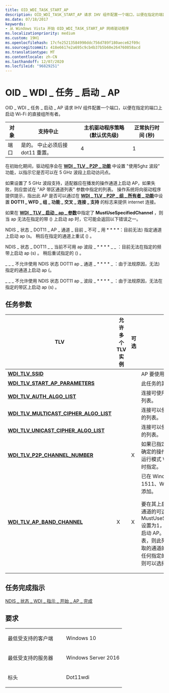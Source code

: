 ```yaml
---
title: OID_WDI_TASK_START_AP
description: OID_WDI_TASK_START_AP 请求 IHV 组件配置一个端口，以便在指定的端口上启动 Wi-Fi 的直接组所有者。
ms.date: 07/18/2017
keywords:
- 从 Windows Vista 开始 OID_WDI_TASK_START_AP 网络驱动程序
ms.localizationpriority: medium
ms.custom: 19H1
ms.openlocfilehash: 17cfe25213584990ddc756d789f180aece62f09c
ms.sourcegitcommit: 418e6617e2a695c9cb4b37b5b60e264760858acd
ms.translationtype: MT
ms.contentlocale: zh-CN
ms.lasthandoff: 12/07/2020
ms.locfileid: "96829251"
---
```

# <a name="oid_wdi_task_start_ap"></a>OID \_ WDI \_ 任务 \_ 启动 \_ AP


OID \_ WDI \_ 任务 \_ 启动 \_ AP 请求 IHV 组件配置一个端口，以便在指定的端口上启动 Wi-Fi 的直接组所有者。

| 对象 | 支持中止                                     | 主机驱动程序策略 (默认优先级)  | 正常执行时间 (秒)  |
|--------|---------------------------------------------------|---------------------------------------|---------------------------------|
| 端口   | 是的。 中止必须后接 dot11 重置。 | 4                                     | 1                               |

 

在初始化期间，驱动程序会在 [**WDI \_ TLV \_ P2P \_ 功能**](./wdi-tlv-p2p-capabilities.md) 中设置 "使用5ghz 波段" 功能，以指示它是否可以在 5 GHz 波段上启动访问点。

如果设置了 5 GHz 波段支持，适配器应在播发的操作通道上启动 AP，如果失败，则应尝试在 "AP 带区通道列表" 参数中指定的列表。 操作系统将向驱动程序提供提示，指出此 AP 是否可以通过在 [**WDI \_ TLV \_ P2P \_ 组 \_ 所有者 \_ 功能**](./wdi-tlv-p2p-group-owner-capability.md)中设置 **DOT11 \_ WFD \_ 组 \_ 功能 \_ 交叉 \_ 连接 \_ 支持** 的标志来提供 internet 连接。

如果在 [**WDI \_ TLV \_ 启动 \_ ap \_ 参数**](./wdi-tlv-start-ap-parameters.md)中指定了 **MustUseSpecifiedChannel** ，则当 ap 无法在指定的带 () 上启动 ap 时，它可能会返回以下错误之一。

NDIS \_ 状态 \_ DOT11 \_ AP \_ 通道 \_ 目前 \_ 不可 \_ 用 * * * *：目前无法) 指定通道上启动 ap (s。 稍后在指定的通道上重试 () 。

NDIS \_ 状态 \_ DOT11 \_ \_ 当前不可用 ap 波段 \_ * * * * \_ \_ ：目前无法在指定的频带上启动 ap (s) 。 稍后重试指定的 () 。

\_ \_ \_ 不允许使用 NDIS 状态 DOT11 ap \_ 通道 \_ * * * * \_ ：由于法规原因，无法) 指定的通道上启动 ap (。

\_ \_ \_ 不允许使用 NDIS 状态 DOT11 ap \_ 波段 \_ * * * * \_ ：由于法规原因，无法在指定的带区上启动 ap (s) 。


 

## <a name="task-parameters"></a>任务参数


<table>
<colgroup>
<col width="25%" />
<col width="25%" />
<col width="25%" />
<col width="25%" />
</colgroup>
<thead>
<tr class="header">
<th>TLV</th>
<th>允许多个 TLV 实例</th>
<th>可选</th>
<th>说明</th>
</tr>
</thead>
<tbody>
<tr class="odd">
<td><a href="/windows-hardware/drivers/network/wdi-tlv-ssid-list" data-raw-source="[&lt;strong&gt;WDI_TLV_SSID&lt;/strong&gt;](./wdi-tlv-ssid-list.md)"><strong>WDI_TLV_SSID</strong></a></td>
<td></td>
<td></td>
<td>AP 要使用的 SSID。</td>
</tr>
<tr class="even">
<td><a href="/windows-hardware/drivers/network/wdi-tlv-start-ap-parameters" data-raw-source="[&lt;strong&gt;WDI_TLV_START_AP_PARAMETERS&lt;/strong&gt;](./wdi-tlv-start-ap-parameters.md)"><strong>WDI_TLV_START_AP_PARAMETERS</strong></a></td>
<td></td>
<td></td>
<td>此任务的其他参数。</td>
</tr>
<tr class="odd">
<td><a href="/windows-hardware/drivers/network/wdi-tlv-auth-algo-list" data-raw-source="[&lt;strong&gt;WDI_TLV_AUTH_ALGO_LIST&lt;/strong&gt;](./wdi-tlv-auth-algo-list.md)"><strong>WDI_TLV_AUTH_ALGO_LIST</strong></a></td>
<td></td>
<td></td>
<td>连接可使用的身份验证算法的列表。</td>
</tr>
<tr class="even">
<td><a href="/windows-hardware/drivers/network/wdi-tlv-multicast-cipher-algo-list" data-raw-source="[&lt;strong&gt;WDI_TLV_MULTICAST_CIPHER_ALGO_LIST&lt;/strong&gt;](./wdi-tlv-multicast-cipher-algo-list.md)"><strong>WDI_TLV_MULTICAST_CIPHER_ALGO_LIST</strong></a></td>
<td></td>
<td></td>
<td>连接可以使用的多播密码算法的列表。</td>
</tr>
<tr class="odd">
<td><a href="/windows-hardware/drivers/network/wdi-tlv-unicast-cipher-algo-list" data-raw-source="[&lt;strong&gt;WDI_TLV_UNICAST_CIPHER_ALGO_LIST&lt;/strong&gt;](./wdi-tlv-unicast-cipher-algo-list.md)"><strong>WDI_TLV_UNICAST_CIPHER_ALGO_LIST</strong></a></td>
<td></td>
<td></td>
<td>连接可以使用的多播密码算法的列表。</td>
</tr>
<tr class="even">
<td><a href="/windows-hardware/drivers/network/wdi-tlv-p2p-channel-number" data-raw-source="[&lt;strong&gt;WDI_TLV_P2P_CHANNEL_NUMBER&lt;/strong&gt;](./wdi-tlv-p2p-channel-number.md)"><strong>WDI_TLV_P2P_CHANNEL_NUMBER</strong></a></td>
<td></td>
<td>X</td>
<td>如果已指定，则定义组构成中确定的操作通道。 这只能在运行模式 Wi-Fi Direct 中转时指定。</td>
</tr>
<tr class="odd">
<td><a href="/windows-hardware/drivers/network/wdi-tlv-ap-band-channel" data-raw-source="[&lt;strong&gt;WDI_TLV_AP_BAND_CHANNEL&lt;/strong&gt;](./wdi-tlv-ap-band-channel.md)"><strong>WDI_TLV_AP_BAND_CHANNEL</strong></a></td>
<td>X</td>
<td>X</td>
<td>已在 Windows 10 版本1511、WDI 版本1.0.10 中添加。
<p>要在其上启动访问点的带区和通道的可选列表。 如果 MustUseSpecifiedChannels 设置为1，则只能从此列表中启动 AP。 如果未设置此列表，则此列表应是固件可以选取的通道的建议，如果不能在任何指定的通道上启动 AP，则可以选择另一个通道。</p></td>
</tr>
</tbody>
</table>

 

## <a name="task-completion-indication"></a>任务完成指示


[NDIS \_ 状态 \_ WDI \_ 指示 \_ 开始 \_ AP \_ 完成](ndis-status-wdi-indication-start-ap-complete.md)

<a name="requirements"></a>要求
------------

<table>
<colgroup>
<col width="50%" />
<col width="50%" />
</colgroup>
<tbody>
<tr class="odd">
<td><p>最低受支持的客户端</p></td>
<td><p>Windows 10</p></td>
</tr>
<tr class="even">
<td><p>最低受支持的服务器</p></td>
<td><p>Windows Server 2016</p></td>
</tr>
<tr class="odd">
<td><p>标头</p></td>
<td>Dot11wdi</td>
</tr>
</tbody>
</table>

